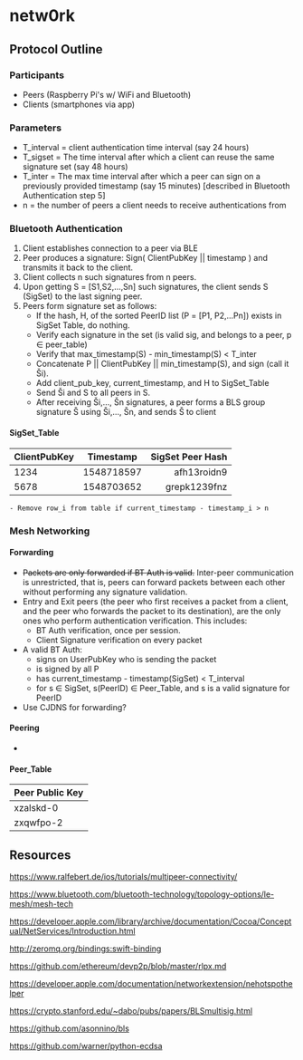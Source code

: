 # netw0rk

## Protocol Outline
### Participants
- Peers   (Raspberry Pi's w/ WiFi and Bluetooth)
- Clients (smartphones via app)

### Parameters
- T_interval = client authentication time interval (say 24 hours)
- T_sigset = The time interval after which a client can reuse the same signature set (say 48 hours)
- T_inter = The max time interval after which a peer can sign on a previously provided timestamp (say 15 minutes) [described in Bluetooth Authentication step 5]
- n = the number of peers a client needs to receive authentications from

### Bluetooth Authentication
1. Client establishes connection to a peer via BLE
2. Peer produces a signature: Sign( ClientPubKey || timestamp ) and transmits it back to the client.
3. Client collects n such signatures from n peers.
4. Upon getting S = \[S1,S2,...,Sn] such signatures, the client sends S (SigSet) to the last signing peer.
5. Peers form signature set as follows:
    - If the hash, H, of the sorted PeerID list (P = \[P1, P2,...Pn]) exists in SigSet Table, do nothing.
    - Verify each signature in the set (is valid sig, and belongs to a peer, p ∈ peer_table)
    - Verify that max_timestamp(S) - min_timestamp(S) < T_inter
    - Concatenate P || ClientPubKey || min_timestamp(S), and sign (call it Ši).
    - Add client_pub_key, current_timestamp, and H to SigSet_Table
    - Send Ši and S to all peers in S.
    - After receiving Ši,..., Šn signatures, a peer forms a BLS group signature Š using Ši,..., Šn, and sends Š to client


 #### SigSet_Table
  | ClientPubKey    | Timestamp     | SigSet Peer Hash  |
  | --------------- |:-------------:| -----------------:|
  | 1234            | 1548718597    | afh13roidn9       |
  | 5678            | 1548703652    | grepk1239fnz      |

    - Remove row_i from table if current_timestamp - timestamp_i > n

### Mesh Networking

#### Forwarding
- ~~Packets are only forwarded if BT Auth is valid.~~ Inter-peer communication is unrestricted, that is, peers can forward packets between each other without performing any signature validation.
- Entry and Exit peers (the peer who first receives a packet from a client, and the peer who forwards the packet to its destination), are the only ones who perform authentication verification. This includes:
    - BT Auth verification, once per session.
    - Client Signature verification on every packet
- A valid BT Auth:
    - signs on UserPubKey who is sending the packet
    - is signed by all P
    - has current_timestamp - timestamp(SigSet) < T_interval
    - for s ∈ SigSet, s(PeerID) ∈ Peer_Table, and s is a valid signature for PeerID
- Use CJDNS for forwarding?


#### Peering
-

#### Peer_Table
  | Peer Public Key |
  | --------------- |
  | xzalskd-0       |
  | zxqwfpo-2       |







## Resources
https://www.ralfebert.de/ios/tutorials/multipeer-connectivity/

https://www.bluetooth.com/bluetooth-technology/topology-options/le-mesh/mesh-tech

https://developer.apple.com/library/archive/documentation/Cocoa/Conceptual/NetServices/Introduction.html

http://zeromq.org/bindings:swift-binding

https://github.com/ethereum/devp2p/blob/master/rlpx.md

https://developer.apple.com/documentation/networkextension/nehotspothelper

https://crypto.stanford.edu/~dabo/pubs/papers/BLSmultisig.html

https://github.com/asonnino/bls

https://github.com/warner/python-ecdsa
